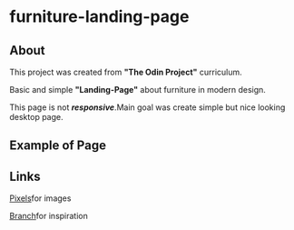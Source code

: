 # furniture-landing-page

## About

This project was created from **"The Odin Project"** curriculum.<p>Basic and simple **"Landing-Page"** about furniture in modern design.</p>

<p>This page is not <strong><em>responsive</em></strong>.Main goal was create simple but nice looking desktop page.</p>

## Example of Page

## Links

<a href="https://www.pexels.com/search/working%20office%20furniture/">Pixels</a>for images

<p>
<a href="https://www.branchfurniture.com/">Branch</a>for inspiration 
</p>
